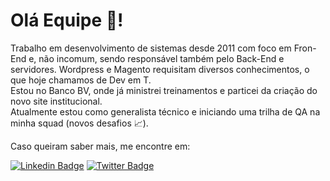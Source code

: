 # Olá Equipe 👊!
Trabalho em desenvolvimento de sistemas desde 2011 com foco em Fron-End e, não incomum, sendo responsável também pelo Back-End e servidores. Wordpress e Magento requisitam diversos conhecimentos, o que hoje chamamos de Dev em T.
<br />Estou no Banco BV, onde já ministrei treinamentos e particei da criação do novo site institucional. 
<br />Atualmente estou como generalista técnico e iniciando uma trilha de QA na minha squad (novos desafios 📈).
  
Caso queiram saber mais, me encontre em:

[![Linkedin Badge](https://img.shields.io/badge/-LinkedIn-blue?style=flat-square&logo=Linkedin&logoColor=white&link=https://www.linkedin.com/in/mauricio-santos/)](https://www.linkedin.com/in/mauricio-santos/)
[![Twitter Badge](https://img.shields.io/badge/-Twitter-1ca0f1?style=flat-square&labelColor=1ca0f1&logo=twitter&logoColor=white&link=https://twitter.com/omausantos)](https://twitter.com/omausantos)
